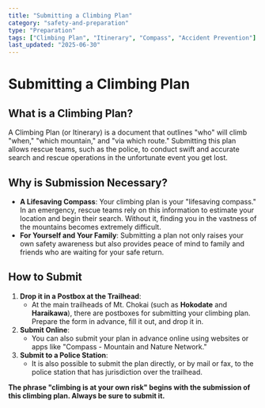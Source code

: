 ```yaml
---
title: "Submitting a Climbing Plan"
category: "safety-and-preparation"
type: "Preparation"
tags: ["Climbing Plan", "Itinerary", "Compass", "Accident Prevention"]
last_updated: "2025-06-30"
---
```


# Submitting a Climbing Plan

## What is a Climbing Plan?
A Climbing Plan (or Itinerary) is a document that outlines "who" will climb "when," "which mountain," and "via which route." Submitting this plan allows rescue teams, such as the police, to conduct swift and accurate search and rescue operations in the unfortunate event you get lost.

## Why is Submission Necessary?
- **A Lifesaving Compass**: Your climbing plan is your "lifesaving compass." In an emergency, rescue teams rely on this information to estimate your location and begin their search. Without it, finding you in the vastness of the mountains becomes extremely difficult.
- **For Yourself and Your Family**: Submitting a plan not only raises your own safety awareness but also provides peace of mind to family and friends who are waiting for your safe return.

## How to Submit
1.  **Drop it in a Postbox at the Trailhead**:
    - At the main trailheads of Mt. Chokai (such as **Hokodate** and **Haraikawa**), there are postboxes for submitting your climbing plan. Prepare the form in advance, fill it out, and drop it in.
2.  **Submit Online**:
    - You can also submit your plan in advance online using websites or apps like "Compass - Mountain and Nature Network."
3.  **Submit to a Police Station**:
    - It is also possible to submit the plan directly, or by mail or fax, to the police station that has jurisdiction over the trailhead.

**The phrase "climbing is at your own risk" begins with the submission of this climbing plan. Always be sure to submit it.**